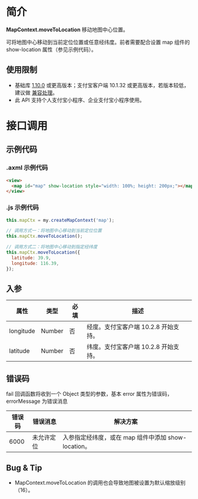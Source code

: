 # 简介

**MapContext.moveToLocation** 移动地图中心位置。

可将地图中心移动到当前定位位置或任意经纬度。前者需要配合设置 map 组件的 show-location 属性（参见示例代码）。

## 使用限制

- 基础库 [1.10.0](https://opendocs.alipay.com/mini/framework/lib) 或更高版本；支付宝客户端 10.1.32 或更高版本，若版本较低，建议做 [兼容处理](https://opendocs.alipay.com/mini/framework/compatibility)。
- 此 API 支持个人支付宝小程序、企业支付宝小程序使用。

# 接口调用

## 示例代码

### .axml 示例代码
```html
<view>
  <map id="map" show-location style="width: 100%; height: 200px;"></map>
</view>
```

### .js 示例代码
```javascript
this.mapCtx = my.createMapContext('map');

// 调用方式一：将地图中心移动到当前定位位置
this.mapCtx.moveToLocation();

// 调用方式二：将地图中心移动到指定经纬度
this.mapCtx.moveToLocation({ 
  latitude: 39.9,
  longitude: 116.39,
});
```

## 入参

| **属性**  | **类型** | **必填** | **描述** |
| --------- | -------- | -------- | -------- |
| longitude | Number   | 否       | 经度。支付宝客户端 10.2.8 开始支持。 |
| latitude  | Number   | 否       | 纬度。支付宝客户端 10.2.8 开始支持。 |

## 错误码

fail 回调函数将收到一个 Object 类型的参数，基本 error 属性为错误码，errorMessage 为错误消息

| **错误码** | **错误消息**       | **解决方案**                               |
| ---------- | -------------- | ------------------------------------------ |
| 6000       | 未允许定位 | 入参指定经纬度，或在 map 组件中添加 show-location。 |

## Bug & Tip

- MapContext.moveToLocation 的调用也会导致地图被设置为默认缩放级别（16）。

